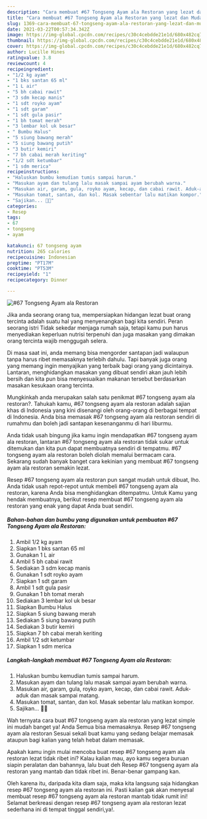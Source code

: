 ```yaml
---
description: "Cara membuat #67 Tongseng Ayam ala Restoran yang lezat dan Mudah Dibuat"
title: "Cara membuat #67 Tongseng Ayam ala Restoran yang lezat dan Mudah Dibuat"
slug: 1369-cara-membuat-67-tongseng-ayam-ala-restoran-yang-lezat-dan-mudah-dibuat
date: 2021-03-22T00:57:34.342Z
image: https://img-global.cpcdn.com/recipes/c30c4cebdde21e1d/680x482cq70/67-tongseng-ayam-ala-restoran-foto-resep-utama.jpg
thumbnail: https://img-global.cpcdn.com/recipes/c30c4cebdde21e1d/680x482cq70/67-tongseng-ayam-ala-restoran-foto-resep-utama.jpg
cover: https://img-global.cpcdn.com/recipes/c30c4cebdde21e1d/680x482cq70/67-tongseng-ayam-ala-restoran-foto-resep-utama.jpg
author: Lucille Hines
ratingvalue: 3.8
reviewcount: 4
recipeingredient:
- "1/2 kg ayam"
- "1 bks santan 65 ml"
- "1 L air"
- "5 bh cabai rawit"
- "3 sdm kecap manis"
- "1 sdt royko ayam"
- "1 sdt garam"
- "1 sdt gula pasir"
- "1 bh tomat merah"
- "3 lembar kol uk besar"
- " Bumbu Halus"
- "5 siung bawang merah"
- "5 siung bawang putih"
- "3 butir kemiri"
- "7 bh cabai merah keriting"
- "1/2 sdt ketumbar"
- "1 sdm merica"
recipeinstructions:
- "Haluskan bumbu kemudian tumis sampai harum."
- "Masukan ayam dan tulang lalu masak sampai ayam berubah warna."
- "Masukan air, garam, gula, royko ayam, kecap, dan cabai rawit. Aduk-aduk dan masak sampai matang."
- "Masukan tomat, santan, dan kol. Masak sebentar lalu matikan kompor."
- "Sajikan... 👩‍🍳"
categories:
- Resep
tags:
- 67
- tongseng
- ayam

katakunci: 67 tongseng ayam 
nutrition: 265 calories
recipecuisine: Indonesian
preptime: "PT17M"
cooktime: "PT53M"
recipeyield: "1"
recipecategory: Dinner

---
```



![#67 Tongseng Ayam ala Restoran](https://img-global.cpcdn.com/recipes/c30c4cebdde21e1d/680x482cq70/67-tongseng-ayam-ala-restoran-foto-resep-utama.jpg)

Jika anda seorang orang tua, mempersiapkan hidangan lezat buat orang tercinta adalah suatu hal yang menyenangkan bagi kita sendiri. Peran seorang istri Tidak sekedar menjaga rumah saja, tetapi kamu pun harus menyediakan keperluan nutrisi terpenuhi dan juga masakan yang dimakan orang tercinta wajib menggugah selera.

Di masa  saat ini, anda memang bisa mengorder santapan jadi walaupun tanpa harus ribet memasaknya terlebih dahulu. Tapi banyak juga orang yang memang ingin menyajikan yang terbaik bagi orang yang dicintainya. Lantaran, menghidangkan masakan yang dibuat sendiri akan jauh lebih bersih dan kita pun bisa menyesuaikan makanan tersebut berdasarkan masakan kesukaan orang tercinta. 



Mungkinkah anda merupakan salah satu penikmat #67 tongseng ayam ala restoran?. Tahukah kamu, #67 tongseng ayam ala restoran adalah sajian khas di Indonesia yang kini disenangi oleh orang-orang di berbagai tempat di Indonesia. Anda bisa memasak #67 tongseng ayam ala restoran sendiri di rumahmu dan boleh jadi santapan kesenanganmu di hari liburmu.

Anda tidak usah bingung jika kamu ingin mendapatkan #67 tongseng ayam ala restoran, lantaran #67 tongseng ayam ala restoran tidak sukar untuk ditemukan dan kita pun dapat membuatnya sendiri di tempatmu. #67 tongseng ayam ala restoran boleh diolah memalui bermacam cara. Sekarang sudah banyak banget cara kekinian yang membuat #67 tongseng ayam ala restoran semakin lezat.

Resep #67 tongseng ayam ala restoran pun sangat mudah untuk dibuat, lho. Anda tidak usah repot-repot untuk membeli #67 tongseng ayam ala restoran, karena Anda bisa menghidangkan ditempatmu. Untuk Kamu yang hendak membuatnya, berikut resep membuat #67 tongseng ayam ala restoran yang enak yang dapat Anda buat sendiri.

<!--inarticleads1-->

##### Bahan-bahan dan bumbu yang digunakan untuk pembuatan #67 Tongseng Ayam ala Restoran:

1. Ambil 1/2 kg ayam
1. Siapkan 1 bks santan 65 ml
1. Gunakan 1 L air
1. Ambil 5 bh cabai rawit
1. Sediakan 3 sdm kecap manis
1. Gunakan 1 sdt royko ayam
1. Siapkan 1 sdt garam
1. Ambil 1 sdt gula pasir
1. Gunakan 1 bh tomat merah
1. Sediakan 3 lembar kol uk besar
1. Siapkan  Bumbu Halus
1. Siapkan 5 siung bawang merah
1. Sediakan 5 siung bawang putih
1. Sediakan 3 butir kemiri
1. Siapkan 7 bh cabai merah keriting
1. Ambil 1/2 sdt ketumbar
1. Siapkan 1 sdm merica




<!--inarticleads2-->

##### Langkah-langkah membuat #67 Tongseng Ayam ala Restoran:

1. Haluskan bumbu kemudian tumis sampai harum.
1. Masukan ayam dan tulang lalu masak sampai ayam berubah warna.
1. Masukan air, garam, gula, royko ayam, kecap, dan cabai rawit. Aduk-aduk dan masak sampai matang.
1. Masukan tomat, santan, dan kol. Masak sebentar lalu matikan kompor.
1. Sajikan... 👩‍🍳




Wah ternyata cara buat #67 tongseng ayam ala restoran yang lezat simple ini mudah banget ya! Anda Semua bisa memasaknya. Resep #67 tongseng ayam ala restoran Sesuai sekali buat kamu yang sedang belajar memasak ataupun bagi kalian yang telah hebat dalam memasak.

Apakah kamu ingin mulai mencoba buat resep #67 tongseng ayam ala restoran lezat tidak ribet ini? Kalau kalian mau, ayo kamu segera buruan siapin peralatan dan bahannya, lalu buat deh Resep #67 tongseng ayam ala restoran yang mantab dan tidak ribet ini. Benar-benar gampang kan. 

Oleh karena itu, daripada kita diam saja, maka kita langsung saja hidangkan resep #67 tongseng ayam ala restoran ini. Pasti kalian gak akan menyesal membuat resep #67 tongseng ayam ala restoran mantab tidak rumit ini! Selamat berkreasi dengan resep #67 tongseng ayam ala restoran lezat sederhana ini di tempat tinggal sendiri,ya!.


